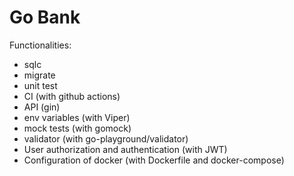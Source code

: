 # Go Bank

Functionalities:
- sqlc
- migrate
- unit test
- CI (with github actions)
- API (gin)
- env variables (with Viper)
- mock tests (with gomock)
- validator (with go-playground/validator)
- User authorization and authentication (with JWT)
- Configuration of docker (with Dockerfile and docker-compose)
